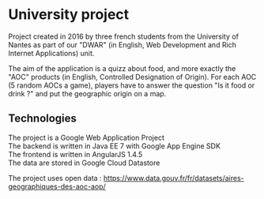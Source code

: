 # University project

Project created in 2016 by three french students from the University of Nantes as part of our "DWAR" (in English, Web Development and Rich Internet Applications) unit.

The aim of the application is a quizz about food, and more exactly the "AOC" products (in English, Controlled Designation of Origin).
For each AOC (5 random AOCs a game), players have to answer the question "Is it food or drink ?" and put the geographic origin on a map.


## Technologies

The project is a Google Web Application Project  
The backend is written in Java EE 7 with Google App Engine SDK  
The frontend is written in AngularJS 1.4.5  
The data are stored in Google Cloud Datastore

The project uses open data :  https://www.data.gouv.fr/fr/datasets/aires-geographiques-des-aoc-aop/

